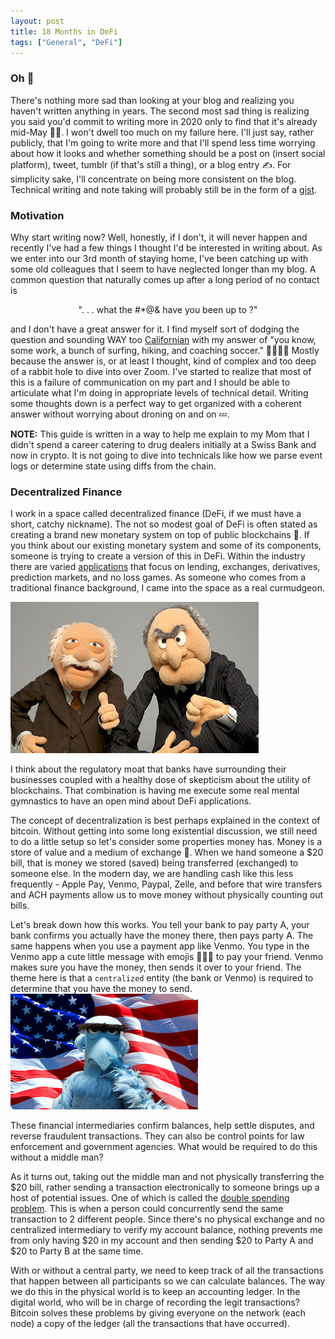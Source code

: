 ```yaml
---
layout: post
title: 18 Months in DeFi 
tags: ["General", "DeFi"]
---
```

### Oh 💩
There's nothing more sad than looking at your blog and realizing you haven't written anything in years. The second most sad thing is realizing you said you'd commit to writing more in 2020 only to find that it's already mid-May 🤦‍♂️. I won't dwell too much on my failure here. I'll just say, rather publicly, that I'm going to write more and that I'll spend less time worrying about how it looks and whether something should be a post on (insert social platform), tweet, tumblr (if that's still a thing), or a blog entry ✍️. For simplicity sake, I'll concentrate on being more consistent on the blog. Technical writing and note taking will probably still be in the form of a [gist](https://gist.github.com/yaoandrew/345fc726d6117b7175f518a31bad70e7).
### Motivation
Why start writing now? Well, honestly, if I don't, it will never happen and recently I've had a few things I thought I'd be interested in writing about. As we enter into our 3rd month of staying home, I've been catching up with some old colleagues that I seem to have neglected longer than my blog. A common question that naturally comes up after a long period of no contact is

<p align="center">". . . what the #*@& have you been up to ?"</p>

and I don't have a great answer for it. I find myself sort of dodging the question and sounding WAY too [Californian](https://youtu.be/Tt-tG6ufH90?t=100) with my answer of "you know, some work, a bunch of surfing, hiking, and coaching soccer." 🌴🏄‍♂️🥾 Mostly because the answer is, or at least I thought, kind of complex and too deep of a rabbit hole to dive into over Zoom. I've started to realize that most of this is a failure of communication on my part and I should be able to articulate what I'm doing in appropriate levels of technical detail. Writing some thoughts down is a perfect way to get organized with a coherent answer without worrying about droning on and on 💤. 

**NOTE:** This guide is written in a way to help me explain to my Mom that I didn't spend a career catering to drug dealers initially at a Swiss Bank and now in crypto. It is not going to dive into technicals like how we parse event logs or determine state using diffs from the chain.

### Decentralized Finance
I work in a space called decentralized finance (DeFi, if we must have a short, catchy nickname). The not so modest goal of DeFi is often stated as creating a brand new monetary system on top of public blockchains 🧐. If you think about our existing monetary system and some of its components, someone is trying to create a version of this in DeFi. Within the industry there are varied [applications](https://pixelplex.io/blog/top-12-ethereum-defi-lending-dex-payment/) that focus on lending, exchanges, derivatives, prediction markets, and no loss games. As someone who comes from a traditional finance background, I came into the space as a real curmudgeon. 

![Statler and Waldorf](../images/statler-and-waldorf.png
)

I think about the regulatory moat that banks have surrounding their businesses coupled with a healthy dose of skepticism about the utility of blockchains. That combination is having me execute some real mental gymnastics to have an open mind about DeFi applications.

The concept of decentralization is best perhaps explained in the context of bitcoin. Without getting into some long existential discussion, we still need to do a little setup so let's consider some properties money has. Money is a store of value and a medium of exchange 💸. When we hand someone a $20 bill, that is money we stored (saved) being transferred (exchanged) to someone else. In the modern day, we are handling cash like this less frequently - Apple Pay, Venmo, Paypal, Zelle, and before that wire transfers and ACH payments allow us to move money without physically counting out bills.

Let's break down how this works. You tell your bank to pay party A, your bank confirms you actually have the money there, then pays party A. The same happens when you use a payment app like Venmo. You type in the Venmo app a cute little message with emojis 🍕🍻🎉 to pay your friend. Venmo makes sure you have the money, then sends it over to your friend. The theme here is that a `centralized` entity (the bank or Venmo) is required to determine that you have the money to send. 
![Sam the Eagle](../images/sam-the-eagle.jpg)

These financial intermediaries confirm balances, help settle disputes, and reverse fraudulent transactions. They can also be control points for law enforcement and government agencies. What would be required to do this without a middle man?

As it turns out, taking out the middle man and not physically transferring the $20 bill, rather sending a transaction electronically to someone brings up a host of potential issues. One of which is called the [double spending problem](http://blogs.cornell.edu/info4220/2013/03/29/bitcoin-and-the-double-spending-problem/). This is when a person could concurrently send the same transaction to 2 different people. Since there's no physical exchange and no centralized intermediary to verify my account balance, nothing prevents me from only having $20 in my account and then sending $20 to Party A and $20 to Party B at the same time.

With or without a central party, we need to keep track of all the transactions that happen between all participants so we can calculate balances. The way we do this in the physical world is to keep an accounting ledger. In the digital world, who will be in charge of recording the legit transactions? Bitcoin solves these problems by giving everyone on the network (each node) a copy of the ledger (all the transactions that have occurred). 